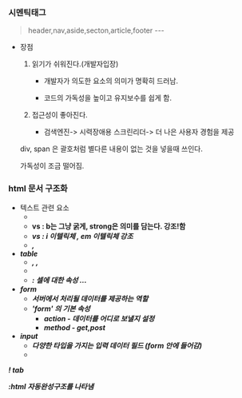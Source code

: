 ### 시멘틱태그

> header,nav,aside,secton,article,footer ---

- 장점 

  1. 읽기가 쉬워진다.(개발자입장)

     - 개발자가 의도한 요소의 의미가 명확히 드러남. 

     - 코드의 가독성을 높이고 유지보수를 쉽게 함.

  2. 접근성이 좋아진다.

     - 검색엔진-> 시력장애용 스크린리더-> 더 나은 사용자 경험을 제공

  div, span 은 괄호처럼 별다른 내용이 없는 것을 넣을때 쓰인다. 

  가독성이 조금 떨어짐. 



### html 문서 구조화

- 텍스트 관련 요소
  - <a>
  - <b> vs <strong> : b는 그냥 굵게, strong은 의미를 담는다. 강조!함
  - <i> vs <em> : i 이텔릭체 , em 이텔릭체 강조
  - <span>, <br>
- table
  - <tr> , <td>, <th>
  - <thead> <tbody> <tfoot>
  - <caption> : 셀에 대한 속성 ...
- form
  - 서버에서 처리될 데이터를 제공하는 역할
  - 'form' 의 기본 속성
    - action - 데이터를 어디로 보낼지 설정
    - method - get,post 
- input
  - 다양한 타입을 가지는 입력 데이터 필드 (form 안에 들어감)
  - <label>

! tab

:html 자동완성구조를 나타냄